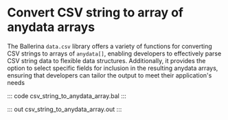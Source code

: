 # Convert CSV string to array of anydata arrays

The Ballerina `data.csv` library offers a variety of functions for converting CSV strings to arrays of `anydata[]`, enabling developers to effectively parse CSV string data to flexible data structures. Additionally, it provides the option to select specific fields for inclusion in the resulting anydata arrays, ensuring that developers can tailor the output to meet their application's needs

::: code csv_string_to_anydata_array.bal :::

::: out csv_string_to_anydata_array.out :::
